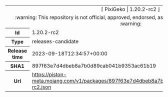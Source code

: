 <html><table>
<tr><td colspan="2" align="center"><img width="0" height="0"><br/>⌈ PixiGeko | 1.20.2-rc2 ⌋<br/><img width="0" height="0"></td></tr>
<tr><td colspan="2" align="center"><img width="0" height="0"><br/>
:warning: This repository is not official, approved, endorsed, associated or connected with Mojang :warning:
<br/><img width="0" height="0"></td></tr>
<tr><th>Id</th><td>1.20.2-rc2</td></tr>
<tr><th>Type</th><td>releases-candidate</td></tr>
<tr><th>Release time</th><td>2023-09-18T12:34:57+00:00</td></tr>
<tr><th>SHA1</th><td>897f63e7d4dbeb8a7b0d89cab041b9353ac61b19</td></tr>
<tr><th>Url</th><td><a href="https://piston-meta.mojang.com/v1/packages/897f63e7d4dbeb8a7b0d89cab041b9353ac61b19/1.20.2-rc2.json">https://piston-meta.mojang.com/v1/packages/897f63e7d4dbeb8a7b0d89cab041b9353ac61b19/1.20.2-rc2.json</a></td></tr>